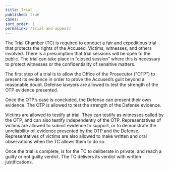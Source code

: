 ```yaml
---
title: Trial
published: true
cases:
sort_order: 1
permalink: /trial-and-appeal/
---
```



The Trial Chamber (TC) is required to conduct a fair and expeditious trial that protects the rights of the Accused, Victims, witnesses, and others involved. There is a presumption that trial sessions will be open to the public. The trial can take place in “closed session” where this is necessary to protect witnesses or the confidentiality of sensitive matters.

The first step of a trial is to allow the Office of the Prosecutor ("OTP") to present its evidence in order to prove the Accused’s guilt beyond a reasonable doubt. Defense lawyers are allowed to test the strength of the OTP evidence presented.&nbsp;

Once the OTP’s case is concluded, the Defense can present their own evidence. The OTP is allowed to test the strength of the Defense evidence.

Victims are allowed to testify at trial. They can testify as witnesses called by the OTP, and can also testify independently of the OTP. Representatives of victims are allowed to submit evidence to support, or to demonstrate the unreliability of, evidence presented by the OTP and the Defense. Representatives of victims are also allowed to make written and oral observations when the TC allows them to do so.

Once the trial is complete, is for the TC to deliberate in private, and reach a guilty or not guilty verdict. The TC delivers its verdict with written justifications.